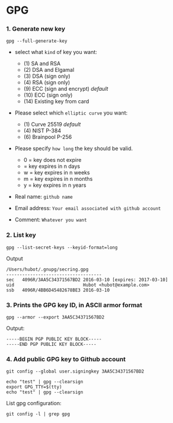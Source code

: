 # GPG

### 1. Generate new key
```
gpg --full-generate-key
```
* select what `kind` of key you want:
  * (1) SA and RSA
  * (2) DSA and Elgamal
  * (3) DSA (sign only)
  * (4) RSA (sign only)
  * (9) ECC (sign and encrypt) *default*
  * (10) ECC (sign only)
  * (14) Existing key from card

* Please select which `elliptic curve` you want:
  * (1) Curve 25519 *default*
  * (4) NIST P-384
  * (6) Brainpool P-256 

* Please specify `how long` the key should be valid.
  *    0 = key does not expire
  * <n>  = key expires in n days
  * <n>w = key expires in n weeks
  * <n>m = key expires in n months
  * <n>y = key expires in n years
* Real name: `github name`
* Email address: `Your email associated with github account`
* Comment: `Whatever you want`

### 2. List key
```
gpg --list-secret-keys --keyid-format=long
```

Output
```
/Users/hubot/.gnupg/secring.gpg
------------------------------------
sec   4096R/3AA5C34371567BD2 2016-03-10 [expires: 2017-03-10]
uid                          Hubot <hubot@example.com>
ssb   4096R/4BB6D45482678BE3 2016-03-10
```

### 3. Prints the GPG key ID, in ASCII armor format
```
gpg --armor --export 3AA5C34371567BD2
```

Output:
```
-----BEGIN PGP PUBLIC KEY BLOCK-----
-----END PGP PUBLIC KEY BLOCK-----
```

### 4. Add public GPG key to Github account
```
git config --global user.signingkey 3AA5C34371567BD2
```

```
echo "test" | gpg --clearsign
export GPG_TTY=$(tty)
echo "test" | gpg --clearsign
```

List gpg configuration:
```
git config -l | grep gpg
```

